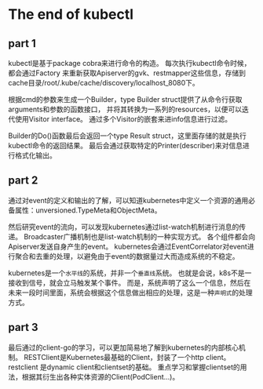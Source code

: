 # The end of kubectl

## part 1
kubectl是基于package cobra来进行命令的构造。
每次执行kubectl命令时候，都会通过Factory 来重新获取Apiserver的gvk、restmapper这些信息，存储到cache目录/root/.kube/cache/discovery/localhost_8080下。

根据cmd的参数来生成一个Builder，type Builder struct提供了从命令行获取arguments和参数的函数接口，
并将其转换为一系列的resources，以便可以迭代使用Visitor interface。
通过多个Visitor的嵌套来进info信息进行过滤。

Builder的Do()函数最后会返回一个type Result struct，这里面存储的就是执行kubectl命令的返回结果。
最后会通过获取特定的Printer(describer)来对信息进行格式化输出。

## part 2
通过对event的定义和输出的了解，可以知道kubernetes中定义一个资源的通用必备属性：unversioned.TypeMeta和ObjectMeta。

然后研究event的流向，可以发现kubernetes通过list-watch机制进行消息的传递。
Broadcaster广播机制也是list-watch机制的一种实现方式。
各个组件都会向Apiserver发送自身产生的event。
kubernetes会通过EventCorrelator对event进行聚合和去重的处理，以避免由于event的数据量过大而造成系统的不稳定。

kubernetes是一个`水平线`的系统，并非一个`垂直线`系统。
也就是会说，k8s不是一接收到信号，就会立马触发某个事件。
而是，系统声明了这么一个信息，然后在未来一段时间里面，系统会根据这个信息做出相应的处理，这是一种`声明式`的处理方式。

## part 3
最后通过的client-go的学习，可以更加简易地了解到kubernetes的内部核心机制。
RESTClient是Kubernetes最基础的Client，封装了一个http client。 restclient 是dynamic client和clientset的基础。
重点学习和掌握clientset的用法，根据其衍生出各种实体资源的Client(PodClient...)。

